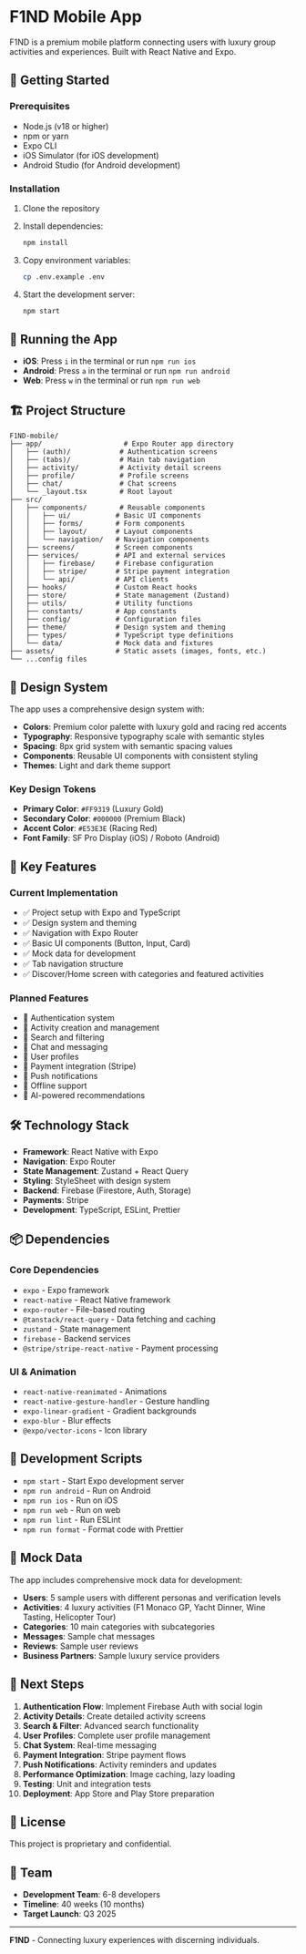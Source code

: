 # F1ND Mobile App

F1ND is a premium mobile platform connecting users with luxury group activities and experiences. Built with React Native and Expo.

## 🚀 Getting Started

### Prerequisites

- Node.js (v18 or higher)
- npm or yarn
- Expo CLI
- iOS Simulator (for iOS development)
- Android Studio (for Android development)

### Installation

1. Clone the repository
2. Install dependencies:
   ```bash
   npm install
   ```

3. Copy environment variables:
   ```bash
   cp .env.example .env
   ```

4. Start the development server:
   ```bash
   npm start
   ```

## 📱 Running the App

- **iOS**: Press `i` in the terminal or run `npm run ios`
- **Android**: Press `a` in the terminal or run `npm run android`
- **Web**: Press `w` in the terminal or run `npm run web`

## 🏗️ Project Structure

```
F1ND-mobile/
├── app/                    # Expo Router app directory
│   ├── (auth)/            # Authentication screens
│   ├── (tabs)/            # Main tab navigation
│   ├── activity/          # Activity detail screens
│   ├── profile/           # Profile screens
│   ├── chat/              # Chat screens
│   └── _layout.tsx        # Root layout
├── src/
│   ├── components/        # Reusable components
│   │   ├── ui/           # Basic UI components
│   │   ├── forms/        # Form components
│   │   ├── layout/       # Layout components
│   │   └── navigation/   # Navigation components
│   ├── screens/          # Screen components
│   ├── services/         # API and external services
│   │   ├── firebase/     # Firebase configuration
│   │   ├── stripe/       # Stripe payment integration
│   │   └── api/          # API clients
│   ├── hooks/            # Custom React hooks
│   ├── store/            # State management (Zustand)
│   ├── utils/            # Utility functions
│   ├── constants/        # App constants
│   ├── config/           # Configuration files
│   ├── theme/            # Design system and theming
│   ├── types/            # TypeScript type definitions
│   └── data/             # Mock data and fixtures
├── assets/               # Static assets (images, fonts, etc.)
└── ...config files
```

## 🎨 Design System

The app uses a comprehensive design system with:

- **Colors**: Premium color palette with luxury gold and racing red accents
- **Typography**: Responsive typography scale with semantic styles
- **Spacing**: 8px grid system with semantic spacing values
- **Components**: Reusable UI components with consistent styling
- **Themes**: Light and dark theme support

### Key Design Tokens

- **Primary Color**: `#FF9319` (Luxury Gold)
- **Secondary Color**: `#000000` (Premium Black)
- **Accent Color**: `#E53E3E` (Racing Red)
- **Font Family**: SF Pro Display (iOS) / Roboto (Android)

## 🧩 Key Features

### Current Implementation

- ✅ Project setup with Expo and TypeScript
- ✅ Design system and theming
- ✅ Navigation with Expo Router
- ✅ Basic UI components (Button, Input, Card)
- ✅ Mock data for development
- ✅ Tab navigation structure
- ✅ Discover/Home screen with categories and featured activities

### Planned Features

- 🔄 Authentication system
- 🔄 Activity creation and management
- 🔄 Search and filtering
- 🔄 Chat and messaging
- 🔄 User profiles
- 🔄 Payment integration (Stripe)
- 🔄 Push notifications
- 🔄 Offline support
- 🔄 AI-powered recommendations

## 🛠️ Technology Stack

- **Framework**: React Native with Expo
- **Navigation**: Expo Router
- **State Management**: Zustand + React Query
- **Styling**: StyleSheet with design system
- **Backend**: Firebase (Firestore, Auth, Storage)
- **Payments**: Stripe
- **Development**: TypeScript, ESLint, Prettier

## 📦 Dependencies

### Core Dependencies
- `expo` - Expo framework
- `react-native` - React Native framework
- `expo-router` - File-based routing
- `@tanstack/react-query` - Data fetching and caching
- `zustand` - State management
- `firebase` - Backend services
- `@stripe/stripe-react-native` - Payment processing

### UI & Animation
- `react-native-reanimated` - Animations
- `react-native-gesture-handler` - Gesture handling
- `expo-linear-gradient` - Gradient backgrounds
- `expo-blur` - Blur effects
- `@expo/vector-icons` - Icon library

## 🔧 Development Scripts

- `npm start` - Start Expo development server
- `npm run android` - Run on Android
- `npm run ios` - Run on iOS
- `npm run web` - Run on web
- `npm run lint` - Run ESLint
- `npm run format` - Format code with Prettier

## 🌟 Mock Data

The app includes comprehensive mock data for development:

- **Users**: 5 sample users with different personas and verification levels
- **Activities**: 4 luxury activities (F1 Monaco GP, Yacht Dinner, Wine Tasting, Helicopter Tour)
- **Categories**: 10 main categories with subcategories
- **Messages**: Sample chat messages
- **Reviews**: Sample user reviews
- **Business Partners**: Sample luxury service providers

## 🚀 Next Steps

1. **Authentication Flow**: Implement Firebase Auth with social login
2. **Activity Details**: Create detailed activity screens
3. **Search & Filter**: Advanced search functionality
4. **User Profiles**: Complete user profile management
5. **Chat System**: Real-time messaging
6. **Payment Integration**: Stripe payment flows
7. **Push Notifications**: Activity reminders and updates
8. **Performance Optimization**: Image caching, lazy loading
9. **Testing**: Unit and integration tests
10. **Deployment**: App Store and Play Store preparation

## 📄 License

This project is proprietary and confidential.

## 👥 Team

- **Development Team**: 6-8 developers
- **Timeline**: 40 weeks (10 months)
- **Target Launch**: Q3 2025

---

**F1ND** - Connecting luxury experiences with discerning individuals.
